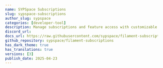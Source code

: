 ```yaml
---
name: SYPSpace Subscriptions
slug: sypspace-subscriptions
author_slug: sypspace
categories: [developer-tool]
description: Manage subscriptions and feature access with customizable plans in FilamentPHP
discord_url:
docs_url: https://raw.githubusercontent.com/sypspace/filament-subscriptions/master/README.md
github_repository: sypspace/filament-subscriptions
has_dark_theme: true
has_translations: true
versions: [3]
publish_date: 2025-04-23
---
```


